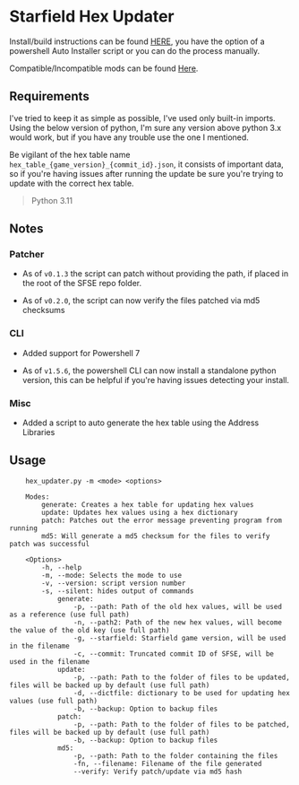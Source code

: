# Starfield Hex Updater

Install/build instructions can be found [HERE](https://github.com/gazzamc/starfield_hex_updater/tree/main/docs), you have the option of a powershell Auto Installer script or you can do the process manually.

Compatible/Incompatible mods can be found [Here](https://github.com/gazzamc/starfield_hex_updater/blob/main/docs/compatibility/README.md).

## Requirements
I've tried to keep it as simple as possible, I've used only built-in imports. Using the below version of python, I'm sure any version above python 3.x would work, but if you have any trouble use the one I mentioned.

Be vigilant of the hex table name `hex_table_{game_version}_{commit_id}.json`, it consists of important data, so if you're having issues after running the update be sure you're trying to update with the correct hex table.

> Python 3.11 

## Notes

### Patcher
* As of `v0.1.3` the script can patch without providing the path, if placed in the root of the SFSE repo folder.

* As of `v0.2.0`, the script can now verify the files patched via md5 checksums

### CLI

* Added support for Powershell 7

* As of `v1.5.6`, the powershell CLI can now install a standalone python version, this can be helpful if you're having issues detecting your install.

### Misc

* Added a script to auto generate the hex table using the Address Libraries

## Usage
        hex_updater.py -m <mode> <options>

        Modes:
            generate: Creates a hex table for updating hex values
            update: Updates hex values using a hex dictionary
            patch: Patches out the error message preventing program from running
            md5: Will generate a md5 checksum for the files to verify patch was successful

        <Options>
            -h, --help
            -m, --mode: Selects the mode to use
            -v, --version: script version number
            -s, --silent: hides output of commands
                generate:
                    -p, --path: Path of the old hex values, will be used as a reference (use full path)
                    -n, --path2: Path of the new hex values, will become the value of the old key (use full path)
                    -g, --starfield: Starfield game version, will be used in the filename
                    -c, --commit: Truncated commit ID of SFSE, will be used in the filename
                update:
                    -p, --path: Path to the folder of files to be updated, files will be backed up by default (use full path)
                    -d, --dictfile: dictionary to be used for updating hex values (use full path)
                    -b, --backup: Option to backup files
                patch:
                    -p, --path: Path to the folder of files to be patched, files will be backed up by default (use full path)
                    -b, --backup: Option to backup files
                md5:
                    -p, --path: Path to the folder containing the files
                    -fn, --filename: Filename of the file generated
                    --verify: Verify patch/update via md5 hash
